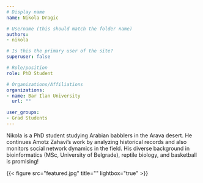 ```yaml
---
# Display name
name: Nikola Dragic

# Username (this should match the folder name)
authors:
- nikola

# Is this the primary user of the site?
superuser: false

# Role/position
role: PhD Student

# Organizations/Affiliations
organizations:
- name: Bar Ilan University 
  url: ""

user_groups:
- Grad Students
---
```




Nikola is a PhD student studying Arabian babblers in the Arava desert. He continues Amotz Zahavi’s work by analyzing historical records and also monitors social network dynamics in the field. His diverse background in bioinformatics (MSc, University of Belgrade), reptile biology, and basketball is promising!

{{< figure src="featured.jpg" title="" lightbox="true" >}}
